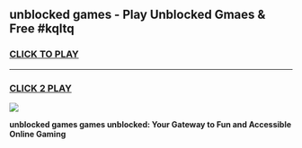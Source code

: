 
## unblocked games - Play Unblocked Gmaes & Free #kqltq
<h3>
<a href="https://premium.freeplayer.one?title=unblocked_games&ref=03M">CLICK TO PLAY</a></h3>
<hr>

<h3>
<a href="https://premium.freeplayer.one?title=unblocked_games&ref=03M">CLICK 2 PLAY</a>
  
</h3>

<a href="https://premium.freeplayer.one?title=unblocked_games&ref=03M"><img src="https://clearcache.store/games.png"></a>


**unblocked games games unblocked: Your Gateway to Fun and Accessible Online Gaming**
